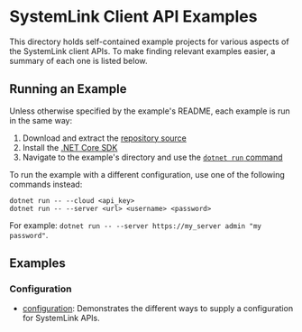 SystemLink Client API Examples
==============================

This directory holds self-contained example projects for various aspects of the
SystemLink client APIs. To make finding relevant examples easier, a summary of
each one is listed below.

Running an Example
------------------

Unless otherwise specified by the example's README, each example is run in the
same way:

1. Download and extract the [repository source](https://github.com/ni/systemlink-client-docs/archive/master.zip)
2. Install the [.NET Core SDK](https://dotnet.microsoft.com/download/dotnet-core)
3. Navigate to the example's directory and use the [`dotnet run` command](https://docs.microsoft.com/en-us/dotnet/core/tools/dotnet-run?tabs=netcore21)

To run the example with a different configuration, use one of the following
commands instead:

```
dotnet run -- --cloud <api_key>
dotnet run -- --server <url> <username> <password>
```

For example: `dotnet run -- --server https://my_server admin "my password"`.

Examples
--------

### Configuration

- [configuration](configuration/README.md): Demonstrates the different ways to
  supply a configuration for SystemLink APIs.
